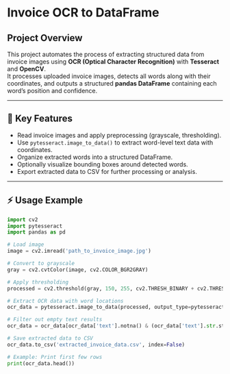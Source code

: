 # Invoice OCR to DataFrame

## Project Overview

This project automates the process of extracting structured data from invoice images using **OCR (Optical Character Recognition)** with **Tesseract** and **OpenCV**.  
It processes uploaded invoice images, detects all words along with their coordinates, and outputs a structured **pandas DataFrame** containing each word’s position and confidence.

---

## 🚀 Key Features

- Read invoice images and apply preprocessing (grayscale, thresholding).
- Use `pytesseract.image_to_data()` to extract word-level text data with coordinates.
- Organize extracted words into a structured DataFrame.
- Optionally visualize bounding boxes around detected words.
- Export extracted data to CSV for further processing or analysis.

---

## ⚡ Usage Example

```python
import cv2
import pytesseract
import pandas as pd

# Load image
image = cv2.imread('path_to_invoice_image.jpg')

# Convert to grayscale
gray = cv2.cvtColor(image, cv2.COLOR_BGR2GRAY)

# Apply thresholding
processed = cv2.threshold(gray, 150, 255, cv2.THRESH_BINARY + cv2.THRESH_OTSU)[1]

# Extract OCR data with word locations
ocr_data = pytesseract.image_to_data(processed, output_type=pytesseract.Output.DATAFRAME)

# Filter out empty text results
ocr_data = ocr_data[ocr_data['text'].notna() & (ocr_data['text'].str.strip() != '')]

# Save extracted data to CSV
ocr_data.to_csv('extracted_invoice_data.csv', index=False)

# Example: Print first few rows
print(ocr_data.head())
